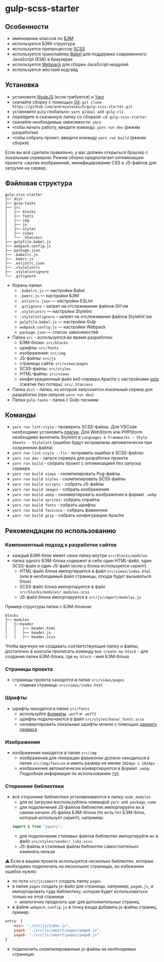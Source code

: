 # gulp-scss-starter

## Особенности

-  именование классов по [БЭМ](https://ru.bem.info/)
-  используется БЭМ-структура
-  используется препроцессор [SCSS](https://sass-lang.com/)
-  используется транспайлер [Babel](https://babeljs.io/) для поддержки
   современного JavaScript (ES6) в браузерах
-  используется [Webpack](https://webpack.js.org/) для сборки JavaScript-модулей
-  используется жёсткий кодгайд

## Установка

-  установите [NodeJS](https://nodejs.org/en/) (если требуется) и
   [Yarn](https://yarnpkg.com/en/docs/install)
-  скачайте сборку с помощью [Git](https://git-scm.com/downloads):
   `git clone https://github.com/andreyalexeich/gulp-scss-starter.git`
-  установите `gulp` глобально: `yarn global add gulp-cli`
-  перейдите в скачанную папку со сборкой: `cd gulp-scss-starter`
-  скачайте необходимые зависимости: `yarn`
-  чтобы начать работу, введите команду: `yarn run dev` (режим разработки)
-  чтобы собрать проект, введите команду `yarn run build` (режим сборки)

Если вы всё сделали правильно, у вас должен открыться браузер с локальным
сервером. Режим сборки предполагает оптимизацию проекта: сжатие изображений,
минифицирование CSS и JS-файлов для загрузки на сервер.

## Файловая структура

```
gulp-scss-starter
├── dist
├── gulp-tasks
├── src
│   ├── blocks
│   ├── fonts
│   ├── img
│   ├── js
│   ├── styles
│   ├── views
│   └── .htaccess
├── gulpfile.babel.js
├── webpack.config.js
├── package.json
├── .babelrc.js
├── .bemrc.js
├── .eslintrc.json
├── .stylelintrc
├── .stylelintignore
└── .gitignore
```

-  Корень папки:
   -  `.babelrc.js` — настройки Babel
   -  `.bemrc.js` — настройки БЭМ
   -  `.eslintrc.json` — настройки ESLint
   -  `.gitignore` – запрет на отслеживание файлов Git'ом
   -  `.stylelintrc` — настройки Stylelint
   -  `.stylelintignore` – запрет на отслеживание файлов Stylelint'ом
   -  `gulpfile.babel.js` — настройки Gulp
   -  `webpack.config.js` — настройки Webpack
   -  `package.json` — список зависимостей
-  Папка `src` - используется во время разработки:
   -  БЭМ-блоки: `src/blocks`
   -  шрифты: `src/fonts`
   -  изображения: `src/img`
   -  JS-файлы: `src/js`
   -  страницы сайта: `src/views/pages`
   -  SCSS-файлы: `src/styles`
   -  HTML-файлы: `src/views`
   -  конфигурационный файл веб-сервера Apache с настройками
      [gzip](https://habr.com/ru/post/221849/) (сжатие без потерь):
      `src/.htaccess`
-  Папка `dist` - папка, из которой запускается локальный сервер для разработки
   (при запуске `yarn run dev`)
-  Папка `gulp-tasks` - папка с Gulp-тасками

## Команды

-  `yarn run lint:style` - проверить SCSS-файлы. Для VSCode необходимо
   установить
   [плагин](https://marketplace.visualstudio.com/items?itemName=shinnn.stylelint).
   Для WebStorm или PHPStorm необходимо включить Stylelint в
   `Languages & Frameworks - Style Sheets - Stylelint` (ошибки будут исправлены
   автоматически при сохранении файла)
-  `yarn run lint:style --fix` - исправить ошибки в SCSS-файлах
-  `yarn run dev` - запуск сервера для разработки проекта
-  `yarn run build` - собрать проект с оптимизацией без запуска сервера
-  `yarn run build views` - скомпилировать Pug-файлы
-  `yarn run build styles` - скомпилировать SCSS-файлы
-  `yarn run build scripts` - собрать JS-файлы
-  `yarn run build images` - собрать изображения
-  `yarn run build webp` - сконвертировать изображения в формат `.webp`
-  `yarn run build sprites`- собрать спрайты
-  `yarn run build fonts` - собрать шрифты
-  `yarn run build favicons` - собрать фавиконки
-  `yarn run build gzip` - собрать конфигурацию Apache

## Рекомендации по использованию

### Компонентный подход к разработке сайтов

-  каждый БЭМ-блок имеет свою папку внутри `src/blocks/modules`
-  папка одного БЭМ-блока содержит в себе один HTML-файл, один SCSS-файл и один
   JS-файл (если у блока используется скрипт)
   -  HTML-файл блока импортируется в файл `src/views/index.html` (или в
      необходимый файл страницы, откуда будет вызываться блок)
   -  SCSS-файл блока импортируется в файл `src/blocks/modules/_modules.scss`
   -  JS-файл блока импортируется в `src/js/import/modules.js`

Пример структуры папки с БЭМ-блоком:

```
blocks
├── modules
│   ├──header
│   │   ├── header.html
│   │   ├── header.js
│   │   ├── header.scss
```

Чтобы вручную не создавать соответствующие папку и файлы, достаточно в консоли
прописать команду `bem create my-block` - для создания папки БЭМ-блока, где
`my-block` - имя БЭМ-блока

### Страницы проекта

-  страницы проекта находятся в папке `src/views/pages`
   -  главная страница: `src/views/index.html`

### Шрифты

-  шрифты находятся в папке `src/fonts`
   -  используйте [форматы](https://caniuse.com/#search=woff) `.woff` и `.woff2`
   -  шрифты подключаются в файл `src/styles/base/_fonts.scss`
   -  сконвертировать локальные шрифты можно с помощью
      [данного сервиса](https://onlinefontconverter.com/)

### Изображения

-  изображения находятся в папке `src/img`
   -  изображение для генерации фавиконок должно находиться в папке
      `src/img/favicon` и иметь размер не менее `1024px x 1024px`
   -  изображения автоматически конвертируются в формат `.webp`. Подробная
      информация по использованию [тут](https://vk.com/@vk_it-webp).

### Сторонние библиотеки

-  все сторонние библиотеки устанавливаются в папку `node_modules`
   -  для их загрузки воспользуйтеcь командой `yarn add package_name`
   -  для подключения JS-файлов библиотек импортируйте их в самом начале
      JS-файла БЭМ-блока (то есть тот БЭМ-блок, который использует скрипт),
      например:
   ```javascript
   import $ from "jquery";
   ```
   -  для подключения стилевых файлов библиотек импортируйте их в файл
      `src/styles/vendor/_libs.scss`
   -  JS-файлы и стилевые файлы библиотек самостоятельно изменять нельзя

:warning: Если в вашем проекте используется несколько библиотек, которые
необходимо подключать на нескольких страницах, во избежании ошибок нужно:

-  по пути `src/js/import` создать папку `pages`
-  в папке `pages` создать js-файл для страницы, например, `pageA.js`, и
   импортировать туда библиотеку, которая будет использоваться только на этой
   странице
   -  аналогично проделать шаг для дополнительных страниц
-  в файле `webpack.config.js` в точку входа добавить js-файлы страниц, пример:

```javascript
entry: {
    main: "./src/js/index.js",
    pageA: "./src/js/import/pages/pageA.js",
    pageB: "./src/js/import/pages/pageB.js"
}
```

-  подключить скомпилированные js-файлы на необходимых страницах
